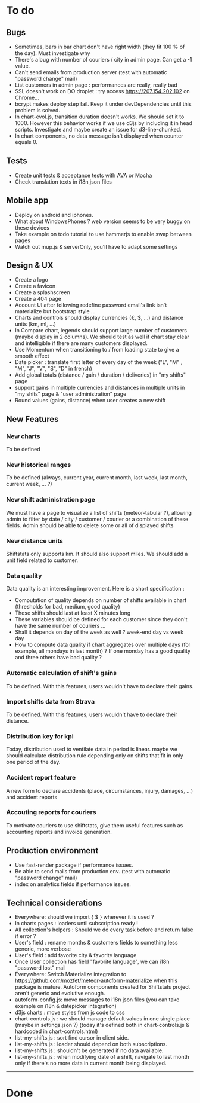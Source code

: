 # To do

## Bugs

- Sometimes, bars in bar chart don't have right width (they fit 100 % of the day). Must investigate why
- There's a bug with number of couriers / city in admin page. Can get a -1 value.
- Can't send emails from production server (test with automatic "password change" mail)
- List customers in admin page : performances are really, really bad
- SSL doesn't work on DO droplet : try access https://207.154.202.102 on Chrome...
- bcrypt makes deploy step fail. Keep it under devDependencies until this problem is solved.
- In chart-evol.js, transition duration doesn't works. We should set it to 1000. However this behavior works if we use d3js by including it in head scripts. Investigate and maybe create an issue for d3-line-chunked.
- In chart components, no data message isn't displayed when counter equals 0.

## Tests

- Create unit tests & acceptance tests with AVA or Mocha
- Check translation texts in i18n json files

## Mobile app

- Deploy on android and iphones.
- What about WindowsPhones ? web version seems to be very buggy on these devices
- Take example on todo tutorial to use hammerjs to enable swap between pages
- Watch out mup.js & serverOnly, you'll have to adapt some settings

## Design & UX

- Create a logo
- Create a favicon
- Create a splashscreen
- Create a 404 page
- Account UI after following redefine password email's link isn't materialize but bootstrap style ...
- Charts and controls should display currencies (€, $, ...) and distance units (km, ml, ...)
- In Compare chart, legends should support large number of customers (maybe display in 2 columns). We should test as well if chart stay clear and intelligible if there are many customers displayed.
- Use Momentum when transitioning to / from loading state to give a smooth effect
- Date picker : translate first letter of every day of the week ("L", "M" , "M", "J", "V", "S", "D" in french)
- Add global totals (distance / gain / duration / deliveries) in "my shifts" page
- support gains in multiple currencies and distances in multiple units in "my shits" page & "user administration" page
- Round values (gains, distance) when user creates a new shift

## New Features

### New charts

To be defined

### New historical ranges

To be defined (always, current year, current month, last week, last month, current week, ... ?)

### New shift administration page

We must have a page to visualize a list of shifts (meteor-tabular ?), allowing admin to filter by date / city / customer / courier or a combination of these fields. Admin should be able to delete some or all of displayed shifts

### New distance units

Shiftstats only supports km. It should also support miles. We should add a unit field related to customer.

### Data quality

Data quality is an interesting improvement. Here is a short specification :
- Computation of quality depends on number of shifts available in chart (thresholds for bad, medium, good quality)
- These shifts should last at least X minutes long
- These variables should be defined for each customer since they don't have the same number of couriers ...
- Shall it depends on day of the week as well ? week-end day vs week day
- How to compute data quality if chart aggregates over multiple days (for example, all mondays in last month) ? If one monday has a good quality and three others have bad quality ?

### Automatic calculation of shift's gains

To be defined. With this features, users wouldn't have to declare their gains.

### Import shifts data from Strava

To be defined. With this features, users wouldn't have to declare their distance.

### Distribution key for kpi

Today, distribution used to ventilate data in period is linear. maybe we should calculate distribution rule depending only on shifts that fit in only one period of the day.

### Accident report feature

A new form to declare accidents (place, circumstances, injury, damages, ...) and accident reports

### Accouting reports for couriers

To motivate couriers to use shiftstats, give them useful features such as accounting reports and invoice generation.

## Production environment

- Use fast-render package if performance issues.
- Be able to send mails from production env. (test with automatic "password change" mail)
- index on analytics fields if performance issues.

## Technical considerations

- Everywhere: should we import { $ } wherever it is used ?
- In charts pages : loaders until subscription ready !
- All collection's helpers : Should we do every task before and return false if error ?
- User's field : rename months & customers fields to something less generic, more verbose
- User's field : add favorite city & favorite language
- Once User collection has field "favorite language", we can i18n "password lost" mail
- Everywhere: Switch Materialize integration to https://github.com/mozfet/meteor-autoform-materialize when this package is mature. Autoform components created for Shiftstats project aren't generic and evolutive enough.
- autoform-config.js: move messages to i18n json files (you can take exemple on i18n & datepicker integration)
- d3js charts : move styles from js code to css
- chart-controls.js : we should manage default values in one single place (maybe in settings.json ?) (today it's defined both in chart-controls.js & hardcoded in chart-controls.html)
- list-my-shifts.js : sort find cursor in client side.
- list-my-shifts.js : loader should depend on both subscriptions.
- list-my-shifts.js : shouldn't be generated if no data available.
- list-my-shifts.js : when modifying date of a shift, navigate to last month only if there's no more data in current month being displayed.

---

# Done

